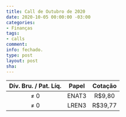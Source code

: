 ```yaml
---
title: Call de Outubro de 2020
date: 2020-10-05 00:00:00 -03:00
categories:
- Finanças
tags:
- calls
comment: 
info: fechado.
type: post
layout: post
sha: 
---
```


| **Dív. Bru. / Pat. Líq.** | **Papel** | **Cotação** |
|:-------------------------:|:---------:|:-----------:|
| ≠ 0                       | ENAT3     | R$9,80     |
| ≠ 0                       | LREN3     | R$39,77     |
